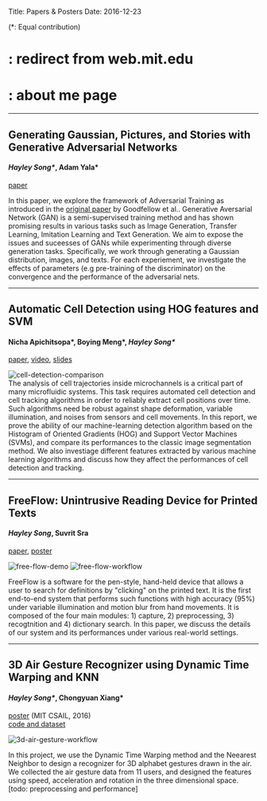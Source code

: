 Title: Papers & Posters
Date: 2016-12-23 

(\*: Equal contribution)
#    : redirect from web.mit.edu
#    : about me page
---
## Generating Gaussian, Pictures, and Stories with Generative Adversarial Networks 
#### *Hayley Song\**, Adam Yala\*
[paper]({filename}../pdfs/generating-gaussians-pictures.pdf)  

In this paper, we explore the framework of Adversarial Training as introduced in the [original paper](https://papers.nips.cc/paper/5423-generative-adversarial-nets.pdf) by Goodfellow et al.. Generative Aversarial Network (GAN) is a semi-supervised training method and has shown promising results in various tasks such as Image Generation, Transfer Learning, Imitation Learning and Text Generation.  We aim to expose the issues and suceesses of GANs while experimenting through diverse generation tasks.  Specifically, we work through generating a Gaussian distribution, images, and texts.  For each experiement, we investigate the effects of parameters (e.g  pre-training of the discriminator) on the convergence and the performance of the adversarial nets.

---
## Automatic Cell Detection using HOG features and SVM
#### Nicha Apichitsopa\*, Boying Meng\*, *Hayley Song\**   
[paper]({filename}../pdfs/6_869_Final__cell_detection.pdf), [video](#), [slides]({filename}../pdfs/6.869-cell-detection-ppt.pdf)

![cell-detection-comparison]({filename}../images/cell_detection/cell-detection-comparison.png)  
The analysis of cell trajectories inside microchannels is a critical part of many microfluidic systems. This task requires automated cell detection and cell tracking algorithms in order to reliably extract cell positions over time.  Such algorithms need be robust against shape deformation, variable illumination, and noises from sensors and cell movements. In this report, we prove the ability of our machine-learning detection algorithm based on the Histogram of Oriented Gradients (HOG) and Support Vector Machines (SVMs), and compare its performances to the classic image segmentation method. We also investiage different features extracted by various machine learning algorithms and discuss how they affect the performances of cell detection and tracking.  

---
## FreeFlow: Unintrusive Reading Device for Printed Texts
#### *Hayley Song*, Suvrit Sra
[paper]({filename}../pdfs/free-flow-hjsong.pdf), [poster]({filename}../images/free-flow/free-flow-hjsong-poster.png)  

![free-flow-demo]({filename}../images/free-flow/free-flow-demo.png)
![free-flow-workflow]({filename}../images/free-flow/free-flow-workflow.png)  

FreeFlow is a software for the pen-style, hand-held device that allows a user to search for definitions by "clicking" on the printed text. It is the first end-to-end system that performs such functions with high accuracy (95%) under variable illumination and motion blur from hand movements. It is composed of the four main modules: 1) capture, 2) preprocessing, 3) recogtnition and 4) dictionary search. In this paper, we discuss the details of our system and its performances under various real-world settings. 

---
## 3D Air Gesture Recognizer using Dynamic Time Warping and KNN
#### *Hayley Song\**, Chongyuan Xiang\*
[poster]({filename}../pdfs/3d-air-gestures-ppt.pdf) (MIT CSAIL, 2016)   
[code and dataset](https://github.com/xiangcy/AirGestureClassifier)  

![3d-air-gesture-workflow]({filename}../images/3d-air-gesture/3d-air-gesture-workflow.png)

In this project, we use the Dynamic Time Warping method and the Neearest Neighbor to design a recognizer for 3D alphabet gestures drawn in the air.  We collected the air gesture data from 11 users, and designed the features using speed, acceleration and rotation in the three dimensional space.  [todo: preprocessing and performance]





















 
